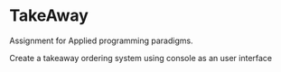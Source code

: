# TakeAway

Assignment for Applied programming paradigms.

Create a takeaway ordering system using console as an user interface
